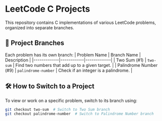# LeetCode C Projects

This repository contains C implementations of various LeetCode problems, organized into separate branches.

## 📂 Project Branches

Each problem has its own branch:
| Problem Name | Branch Name | Description |
|-------------|------------|-------------|
| Two Sum (#1) | `two-sum` | Find two numbers that add up to a given target. |
| Palindrome Number (#9) | `palindrome-number` | Check if an integer is a palindrome. |

## 🛠 How to Switch to a Project
To view or work on a specific problem, switch to its branch using:

```bash
git checkout two-sum  # Switch to Two Sum branch
git checkout palindrome-number  # Switch to Palindrome Number branch

